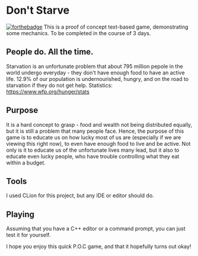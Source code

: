 # Don't Starve
[![forthebadge](https://forthebadge.com/images/badges/made-with-c-plus-plus.svg)](https://forthebadge.com)
This is a proof of concept text-based game, demonstrating some mechanics. To be completed in the course of 3 days.

## People do. All the time.
Starvation is an unfortunate problem that about 795 million pepole in the world undergo everyday - they don't have enough food to have an active life. 12.9% of our population is undernourished, hungry, and on the road to starvation if they do not get help.
Statistics: https://www.wfp.org/hunger/stats

## Purpose
It is a hard concept to grasp - food and wealth not being distributed equally, but it is still a problem that many people face. Hence, the purpose of this game is to educate us on how lucky most of us are (especially if we are viewing this right now), to even have enough food to live and be active. Not only is it to educate us of the unfortunate lives many lead, but it also to educate even lucky people, who have trouble controlling what they eat within a budget.

## Tools
I used CLion for this project, but any IDE or editor should do.

## Playing
Assuming that you have a C++ editor or a command prompt, you can just test it for yourself.

I hope you enjoy this quick P.O.C game, and that it hopefully turns out okay!
